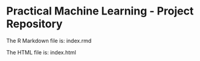 # Practical Machine Learning - Project Repository

The R Markdown file is:  index.rmd

The HTML file is:        index.html
